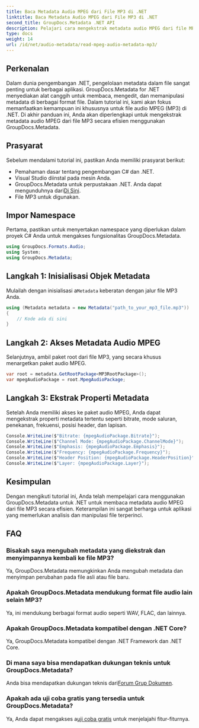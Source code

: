 ```yaml
---
title: Baca Metadata Audio MPEG dari File MP3 di .NET
linktitle: Baca Metadata Audio MPEG dari File MP3 di .NET
second_title: GroupDocs.Metadata .NET API
description: Pelajari cara mengekstrak metadata audio MPEG dari file MP3 di .NET menggunakan GroupDocs.Metadata. Tingkatkan kemampuan analisis file Anda.
type: docs
weight: 14
url: /id/net/audio-metadata/read-mpeg-audio-metadata-mp3/
---
```

## Perkenalan
Dalam dunia pengembangan .NET, pengelolaan metadata dalam file sangat penting untuk berbagai aplikasi. GroupDocs.Metadata for .NET menyediakan alat canggih untuk membaca, mengedit, dan memanipulasi metadata di berbagai format file. Dalam tutorial ini, kami akan fokus memanfaatkan kemampuan ini khususnya untuk file audio MPEG (MP3) di .NET. Di akhir panduan ini, Anda akan diperlengkapi untuk mengekstrak metadata audio MPEG dari file MP3 secara efisien menggunakan GroupDocs.Metadata.
## Prasyarat
Sebelum mendalami tutorial ini, pastikan Anda memiliki prasyarat berikut:
- Pemahaman dasar tentang pengembangan C# dan .NET.
- Visual Studio diinstal pada mesin Anda.
-  GroupDocs.Metadata untuk perpustakaan .NET. Anda dapat mengunduhnya dari[Di Sini](https://releases.groupdocs.com/metadata/net/).
- File MP3 untuk digunakan.
## Impor Namespace
Pertama, pastikan untuk menyertakan namespace yang diperlukan dalam proyek C# Anda untuk mengakses fungsionalitas GroupDocs.Metadata.
```csharp
using GroupDocs.Formats.Audio;
using System;
using GroupDocs.Metadata;
```
## Langkah 1: Inisialisasi Objek Metadata
 Mulailah dengan inisialisasi a`Metadata` keberatan dengan jalur file MP3 Anda.
```csharp
using (Metadata metadata = new Metadata("path_to_your_mp3_file.mp3"))
{
    // Kode ada di sini
}
```
## Langkah 2: Akses Metadata Audio MPEG
Selanjutnya, ambil paket root dari file MP3, yang secara khusus menargetkan paket audio MPEG.
```csharp
var root = metadata.GetRootPackage<MP3RootPackage>();
var mpegAudioPackage = root.MpegAudioPackage;
```
## Langkah 3: Ekstrak Properti Metadata
Setelah Anda memiliki akses ke paket audio MPEG, Anda dapat mengekstrak properti metadata tertentu seperti bitrate, mode saluran, penekanan, frekuensi, posisi header, dan lapisan.
```csharp
Console.WriteLine($"Bitrate: {mpegAudioPackage.Bitrate}");
Console.WriteLine($"Channel Mode: {mpegAudioPackage.ChannelMode}");
Console.WriteLine($"Emphasis: {mpegAudioPackage.Emphasis}");
Console.WriteLine($"Frequency: {mpegAudioPackage.Frequency}");
Console.WriteLine($"Header Position: {mpegAudioPackage.HeaderPosition}");
Console.WriteLine($"Layer: {mpegAudioPackage.Layer}");
```
## Kesimpulan
Dengan mengikuti tutorial ini, Anda telah mempelajari cara menggunakan GroupDocs.Metadata untuk .NET untuk membaca metadata audio MPEG dari file MP3 secara efisien. Keterampilan ini sangat berharga untuk aplikasi yang memerlukan analisis dan manipulasi file terperinci.

## FAQ
### Bisakah saya mengubah metadata yang diekstrak dan menyimpannya kembali ke file MP3?
Ya, GroupDocs.Metadata memungkinkan Anda mengubah metadata dan menyimpan perubahan pada file asli atau file baru.
### Apakah GroupDocs.Metadata mendukung format file audio lain selain MP3?
Ya, ini mendukung berbagai format audio seperti WAV, FLAC, dan lainnya.
### Apakah GroupDocs.Metadata kompatibel dengan .NET Core?
Ya, GroupDocs.Metadata kompatibel dengan .NET Framework dan .NET Core.
### Di mana saya bisa mendapatkan dukungan teknis untuk GroupDocs.Metadata?
 Anda bisa mendapatkan dukungan teknis dari[Forum Grup Dokumen](https://forum.groupdocs.com/c/metadata/14).
### Apakah ada uji coba gratis yang tersedia untuk GroupDocs.Metadata?
 Ya, Anda dapat mengakses a[uji coba gratis](https://releases.groupdocs.com/) untuk menjelajahi fitur-fiturnya.